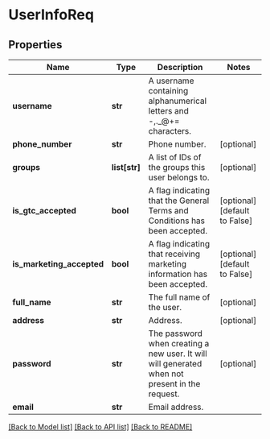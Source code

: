 # UserInfoReq

## Properties
Name | Type | Description | Notes
------------ | ------------- | ------------- | -------------
**username** | **str** | A username containing alphanumerical letters and -,._@+&#x3D; characters. | 
**phone_number** | **str** | Phone number. | [optional] 
**groups** | **list[str]** | A list of IDs of the groups this user belongs to. | [optional] 
**is_gtc_accepted** | **bool** | A flag indicating that the General Terms and Conditions has been accepted. | [optional] [default to False]
**is_marketing_accepted** | **bool** | A flag indicating that receiving marketing information has been accepted. | [optional] [default to False]
**full_name** | **str** | The full name of the user. | [optional] 
**address** | **str** | Address. | [optional] 
**password** | **str** | The password when creating a new user. It will will generated when not present in the request. | [optional] 
**email** | **str** | Email address. | 

[[Back to Model list]](../README.md#documentation-for-models) [[Back to API list]](../README.md#documentation-for-api-endpoints) [[Back to README]](../README.md)


